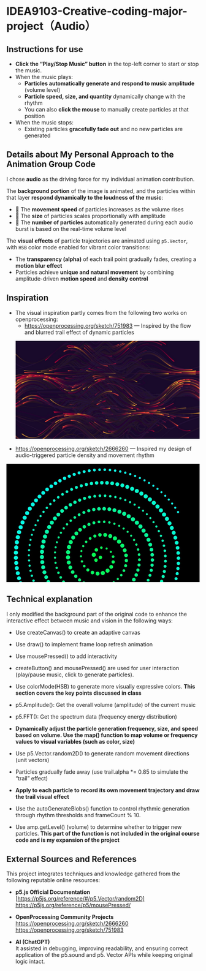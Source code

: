 # IDEA9103-Creative-coding-major-project（Audio）

## Instructions for use
- **Click the “Play/Stop Music” button** in the top-left corner to start or stop the music.
- When the music plays:
  - **Particles automatically generate and respond to music amplitude** (volume level)
  - **Particle speed, size, and quantity** dynamically change with the rhythm
  - You can also **click the mouse** to manually create particles at that position
- When the music stops:
  - Existing particles **gracefully fade out** and no new particles are generated

## Details about My Personal Approach to the Animation Group Code

I chose **audio** as the driving force for my individual animation contribution.

The **background portion** of the image is animated, and the particles within that layer **respond dynamically to the loudness of the music**:

- 🎵 The **movement speed** of particles increases as the volume rises
- 🎵 The **size** of particles scales proportionally with amplitude
- 🎵 The **number of particles** automatically generated during each audio burst is based on the real-time volume level

The **visual effects** of particle trajectories are animated using `p5.Vector`, with `HSB` color mode enabled for vibrant color transitions:

- The **transparency (alpha)** of each trail point gradually fades, creating a **motion blur effect**
- Particles achieve **unique and natural movement** by combining amplitude-driven **motion speed** and **density control**

## Inspiration
- The visual inspiration partly comes from the following two works on openprocessing:
  - https://openprocessing.org/sketch/751983 — Inspired by the flow and blurred trail effect of dynamic particles
  <p align="center">
  <img src="./assets/WechatIMG710.jpeg" width="600">
 </p>

  - https://openprocessing.org/sketch/2666260 — Inspired my design of audio-triggered particle density and movement rhythm
  <p align="center">
  <img src="./assets/WechatIMG711.jpeg" width="600">
 </p>
 
## Technical explanation
I only modified the background part of the original code to enhance the interactive effect between music and vision in the following ways:

 - Use createCanvas() to create an adaptive canvas
 - Use draw() to implement frame loop refresh animation
 - Use mousePressed() to add interactivity
 - createButton() and mousePressed() are used for user interaction (play/pause music, click to generate particles).
 - Use colorMode(HSB) to generate more visually expressive colors.
 **This section covers the key points discussed in class**

 - p5.Amplitude(): Get the overall volume (amplitude) of the current music
 - p5.FFT(): Get the spectrum data (frequency energy distribution)
 
 - **Dynamically adjust the particle generation frequency, size, and speed based on volume. Use the map() function to map volume or frequency values to visual variables (such as color, size)**


 - Use p5.Vector.random2D() to generate random movement directions (unit vectors)
 - Particles gradually fade away (use trail.alpha *= 0.85 to simulate the “trail” effect)
 - **Apply to each particle to record its own movement trajectory and draw the trail visual effect**

 - Use the autoGenerateBlobs() function to control rhythmic generation through rhythm thresholds and frameCount % 10.
 - Use amp.getLevel() (volume) to determine whether to trigger new particles.
**This part of the function is not included in the original course code and is my expansion of the project**


## External Sources and References

This project integrates techniques and knowledge gathered from the following reputable online resources:

- **p5.js Official Documentation**  
  [https://p5js.org/reference/#/p5.Vector/random2D]
   https://p5js.org/reference/p5/mousePressed/

- **OpenProcessing Community Projects**  
 https://openprocessing.org/sketch/2666260
 https://openprocessing.org/sketch/751983 


- **AI (ChatGPT)**  
It assisted in debugging, improving readability, and ensuring correct application of the p5.sound and p5. Vector APIs while keeping original logic intact.
